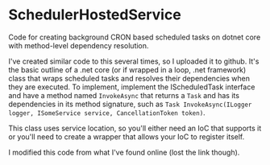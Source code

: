 # SchedulerHostedService
Code for creating background CRON based scheduled tasks on dotnet core with method-level dependency resolution.

I've created similar code to this several times, so I uploaded it to github. It's the basic outline of a .net core (or if wrapped in a loop, .net framework) class that wraps scheduled tasks and resolves their dependencies when they are executed.
To implement, implement the IScheduledTask interface and have a method named `InvokeAsync` that returns a `Task` and has its dependencies in its method signature, such as `Task InvokeAsync(ILogger logger, ISomeService service, CancellationToken token)`.

This class uses service location, so you'll either need an IoC that supports it or you'll need to create a wrapper that allows your IoC to register itself.

I modified this code from what I've found online (lost the link though).
